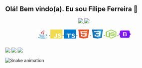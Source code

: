 ## Olá! Bem vindo(a). Eu sou Filipe Ferreira 👋

<div align="center">
  <a href="https://github.com/filipefbf">
  <img height="180em" src="https://github-readme-stats.vercel.app/api?username=filipefbf&show_icons=true&theme=dark&include_all_commits=true&count_private=true"/>
  <img height="180em" src="https://github-readme-stats.vercel.app/api/top-langs/?username=filipefbf&layout=compact&langs_count=7&theme=dark"/>
</div>
  
  <div style="display: inline_block" align="center"><br>
  <img align="center" alt="Filipe-Js" height="30" width="40" src="https://raw.githubusercontent.com/devicons/devicon/master/icons/java/java-original.svg">
  <img align="center" alt="Filipe-Js" height="30" width="40" src="https://raw.githubusercontent.com/devicons/devicon/master/icons/javascript/javascript-plain.svg">
  <img align="center" alt="Filipe-Ts" height="30" width="40" src="https://raw.githubusercontent.com/devicons/devicon/master/icons/typescript/typescript-plain.svg">  
  <img align="center" alt="Filipe-HTML" height="30" width="40" src="https://raw.githubusercontent.com/devicons/devicon/master/icons/html5/html5-original.svg">
  <img align="center" alt="Filipe-CSS" height="30" width="40" src="https://raw.githubusercontent.com/devicons/devicon/master/icons/css3/css3-original.svg">    
  <img align="center" alt="Filipe-NODEJS" height="30" width="40" src="https://raw.githubusercontent.com/devicons/devicon/master/icons/nodejs/nodejs-original.svg">     
  <img align="center" alt="Filipe-NODEJS" height="30" width="40" src="https://raw.githubusercontent.com/devicons/devicon/master/icons/bootstrap/bootstrap-original.svg">
</div>
  
  ##
  
  <div>   
  <a href="https://www.instagram.com/filipe_fbf" target="_blank"><img src="https://img.shields.io/badge/-Instagram-%23E4405F?style=for-the-badge&logo=instagram&logoColor=white" target="_blank"></a> 	 
  <a href = "mailto:filipe_fbf@hotmail.com"><img src="https://img.shields.io/badge/-Gmail-%23333?style=for-the-badge&logo=gmail&logoColor=white" target="_blank"></a>
  <a href="https://www.linkedin.com/in/filipe-ferreira-368a9b96/" target="_blank"><img src="https://img.shields.io/badge/-LinkedIn-%230077B5?style=for-the-badge&logo=linkedin&logoColor=white" target="_blank"></a> 
 
  </div>
  
 ![Snake animation](https://github.com/filipefbf/filipefbf/blob/output/github-contribution-grid-snake.svg)

